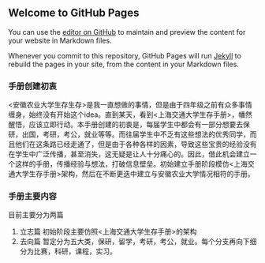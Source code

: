 ## Welcome to GitHub Pages

You can use the [editor on GitHub](https://github.com/SurviveAAU/SurviveAAU.github.io/edit/main/README.md) to maintain and preview the content for your website in Markdown files.

Whenever you commit to this repository, GitHub Pages will run [Jekyll](https://jekyllrb.com/) to rebuild the pages in your site, from the content in your Markdown files.

### 手册创建初衷

<安徽农业大学生存生存>是我一直想做的事情，但是由于四年级之前有众多事情缠身，始终没有开始这个idea。直到某天，看到<上海交通大学生存手册>，幡然醒悟，应该立即行动。本手册创建的初衷是，每届学生中都会有一部分想要去保研，出国，考研，考公，就业等等。而往届学生中不乏有这些想法的优秀同学，而且他们在这条路已经走通了，但是由于各种各样的因素，导致这些宝贵的经验没有在学生中广泛传播，甚至消失，这无疑是让人十分痛心的。因此，借此机会建立一个这样的手册，传播经验与想法，打破信息壁垒。初始建立手册阶段模仿<上海交通大学生存手册>架构，然后在不断更迭中建立与安徽农业大学情况相符的手册。

### 手册主要内容

目前主要分为两篇
1. 立志篇
   初始阶段主要仿照<上海交通大学生存手册>的架构
2. 去向篇
   暂定分为五大类，保研，留学，考研，考公，就业。每个分支再向下细分为比赛，科研，课程，实习。
